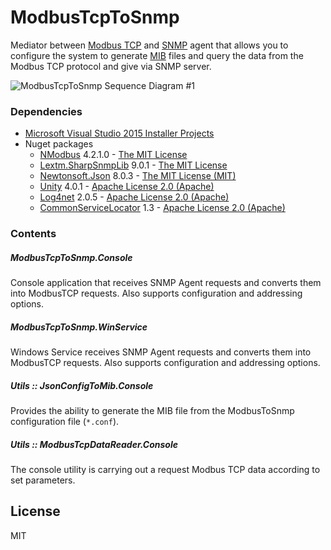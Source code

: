 # ModbusTcpToSnmp
Mediator between [Modbus TCP](https://en.wikipedia.org/wiki/Modbus) and [SNMP](https://en.wikipedia.org/wiki/Simple_Network_Management_Protocol) agent that allows you to configure the system to generate [MIB](https://en.wikipedia.org/wiki/Management_information_base) files and query the data from the Modbus TCP protocol and give via SNMP server.

![ModbusTcpToSnmp Sequence Diagram #1](https://cdn.rawgit.com/y-fedorov/ModbusTcpToSnmp/feature/ModbusTcpToSnmpRebranding/Doc/modbusTcpToSnmpSequence.svg)

### Dependencies
- [Microsoft Visual Studio 2015 Installer Projects](https://visualstudiogallery.msdn.microsoft.com/f1cc3f3e-c300-40a7-8797-c509fb8933b9)
- Nuget packages
    -  [NModbus](https://github.com/NModbus4/NModbus4) 4.2.1.0 - [The MIT License](https://github.com/NModbus4/NModbus4/blob/portable-3.0/LICENSE.txt)
    -  [Lextm.SharpSnmpLib](https://sharpsnmplib.codeplex.com/) 9.0.1 - [The MIT License](https://sharpsnmplib.codeplex.com/license)
    -  [Newtonsoft.Json](http://www.newtonsoft.com/json) 8.0.3 - [The MIT License (MIT)](https://github.com/JamesNK/Newtonsoft.Json/blob/master/LICENSE.md)
    -  [Unity](https://unity.codeplex.com/) 4.0.1 - [Apache License 2.0 (Apache)](https://unity.codeplex.com/license)
    -  [Log4net](https://logging.apache.org/log4net/) 2.0.5 - [Apache License 2.0 (Apache)](https://logging.apache.org/log4net/license.html)
    -  [CommonServiceLocator](https://commonservicelocator.codeplex.com/) 1.3 - [Apache License 2.0 (Apache)](https://logging.apache.org/log4net/license.html)

### Contents
##### ModbusTcpToSnmp.Console
Console application that receives SNMP Agent requests and converts them into ModbusTCP requests. Also supports configuration and addressing options.

##### ModbusTcpToSnmp.WinService
Windows Service receives SNMP Agent requests and converts them into ModbusTCP requests. Also supports configuration and addressing options.
##### Utils :: JsonConfigToMib.Console
Provides the ability to generate the MIB file from the ModbusToSnmp configuration file (`*.conf`).

##### Utils :: ModbusTcpDataReader.Console
The console utility is carrying out a request Modbus TCP data according to set parameters.

License
---
MIT